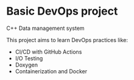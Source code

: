 # Basic DevOps project
C++ Data management system

This project aims to learn DevOps practices like:
- CI/CD with GitHub Actions
- I/O Testing
- Doxygen 
- Containerization and Docker
